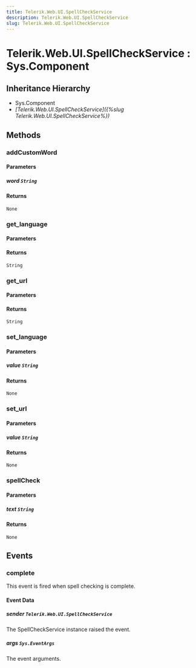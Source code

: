 ```yaml
---
title: Telerik.Web.UI.SpellCheckService
description: Telerik.Web.UI.SpellCheckService
slug: Telerik.Web.UI.SpellCheckService
---
```


# Telerik.Web.UI.SpellCheckService : Sys.Component 

## Inheritance Hierarchy

* Sys.Component
* *[Telerik.Web.UI.SpellCheckService]({%slug Telerik.Web.UI.SpellCheckService%})*


## Methods

###  addCustomWord

#### Parameters

##### word `String`

#### Returns

`None` 

### get_language

#### Parameters

#### Returns

`String` 

### get_url

#### Parameters

#### Returns

`String` 

### set_language

#### Parameters

##### value `String`

#### Returns

`None` 

### set_url

#### Parameters

##### value `String`

#### Returns

`None` 

### spellCheck

#### Parameters

##### text `String`

#### Returns

`None` 


## Events

### complete

This event is fired when spell checking is complete.

#### Event Data

##### sender `Telerik.Web.UI.SpellCheckService`

The SpellCheckService instance raised the event.

##### args `Sys.EventArgs`

The event arguments.  

